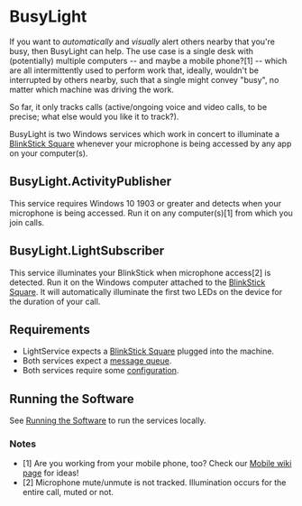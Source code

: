 # BusyLight

If you want to _automatically_ and _visually_ alert others nearby that you're busy, then BusyLight can help. The use case is a single desk with (potentially) multiple computers -- and maybe a mobile phone?[1] -- which are all intermittently used to perform work that, ideally, wouldn't be interrupted by others nearby, such that a single might convey "busy", no matter which machine was driving the work.

So far, it only tracks calls (active/ongoing voice and video calls, to be precise; what else would you like it to track?).

BusyLight is two Windows services which work in concert to illuminate a [BlinkStick Square](https://www.blinkstick.com/products/blinkstick-square) whenever your microphone is being accessed by any app on your computer(s).

## BusyLight.ActivityPublisher

This service requires Windows 10 1903 or greater and detects when your microphone is being accessed. Run it on any computer(s)[1] from which you join calls.

## BusyLight.LightSubscriber

This service illuminates your BlinkStick when microphone access[2] is detected. Run it on the Windows computer attached to the [BlinkStick Square](https://www.blinkstick.com/products/blinkstick-square). It will automatically illuminate the first two LEDs on the device for the duration of your call.

## Requirements

* LightService expects a [BlinkStick Square](https://www.blinkstick.com/products/blinkstick-square) plugged into the machine.
* Both services expect a [message queue](https://github.com/lancehilliard/BusyLight/wiki/Messaging).
* Both services require some [configuration](https://github.com/lancehilliard/BusyLight/wiki/Configuration).

## Running the Software

See [Running the Software](https://github.com/lancehilliard/BusyLight/wiki/Running-the-Software) to run the services locally.

### Notes
* [1] Are you working from your mobile phone, too? Check our [Mobile wiki page](https://github.com/lancehilliard/BusyLight/wiki/Mobile) for ideas!
* [2] Microphone mute/unmute is not tracked. Illumination occurs for the entire call, muted or not.
